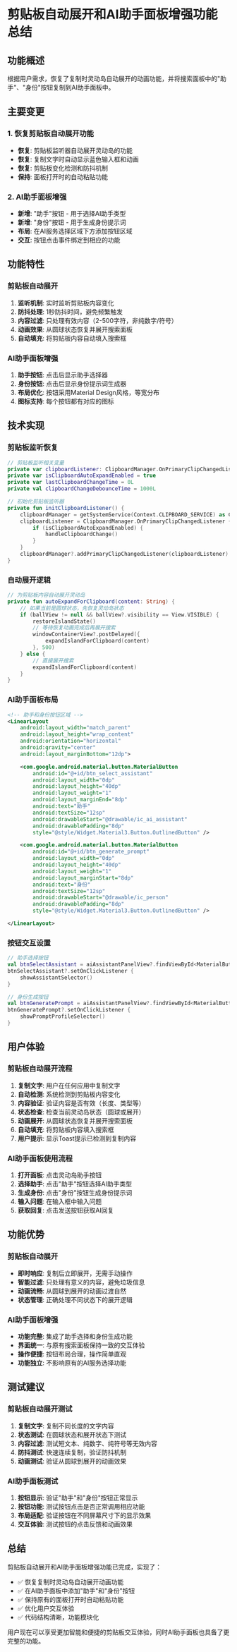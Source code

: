# 剪贴板自动展开和AI助手面板增强功能总结

## 功能概述
根据用户需求，恢复了复制时灵动岛自动展开的动画功能，并将搜索面板中的"助手"、"身份"按钮复制到AI助手面板中。

## 主要变更

### 1. 恢复剪贴板自动展开功能
- **恢复**: 剪贴板监听器自动展开灵动岛的功能
- **恢复**: 复制文字时自动显示蓝色输入框和动画
- **恢复**: 剪贴板变化检测和防抖机制
- **保持**: 面板打开时的自动粘贴功能

### 2. AI助手面板增强
- **新增**: "助手"按钮 - 用于选择AI助手类型
- **新增**: "身份"按钮 - 用于生成身份提示词
- **布局**: 在AI服务选择区域下方添加按钮区域
- **交互**: 按钮点击事件绑定到相应的功能

## 功能特性

### 剪贴板自动展开
1. **监听机制**: 实时监听剪贴板内容变化
2. **防抖处理**: 1秒防抖时间，避免频繁触发
3. **内容过滤**: 只处理有效内容（2-500字符，非纯数字/符号）
4. **动画效果**: 从圆球状态恢复并展开搜索面板
5. **自动填充**: 将剪贴板内容自动填入搜索框

### AI助手面板增强
1. **助手按钮**: 点击后显示助手选择器
2. **身份按钮**: 点击后显示身份提示词生成器
3. **布局优化**: 按钮采用Material Design风格，等宽分布
4. **图标支持**: 每个按钮都有对应的图标

## 技术实现

### 剪贴板监听恢复
```kotlin
// 剪贴板监听相关变量
private var clipboardListener: ClipboardManager.OnPrimaryClipChangedListener? = null
private var isClipboardAutoExpandEnabled = true
private var lastClipboardChangeTime = 0L
private val clipboardChangeDebounceTime = 1000L

// 初始化剪贴板监听器
private fun initClipboardListener() {
    clipboardManager = getSystemService(Context.CLIPBOARD_SERVICE) as ClipboardManager
    clipboardListener = ClipboardManager.OnPrimaryClipChangedListener {
        if (isClipboardAutoExpandEnabled) {
            handleClipboardChange()
        }
    }
    clipboardManager?.addPrimaryClipChangedListener(clipboardListener)
}
```

### 自动展开逻辑
```kotlin
// 为剪贴板内容自动展开灵动岛
private fun autoExpandForClipboard(content: String) {
    // 如果当前是圆球状态，先恢复灵动岛状态
    if (ballView != null && ballView?.visibility == View.VISIBLE) {
        restoreIslandState()
        // 等待恢复动画完成后再展开搜索
        windowContainerView?.postDelayed({
            expandIslandForClipboard(content)
        }, 500)
    } else {
        // 直接展开搜索
        expandIslandForClipboard(content)
    }
}
```

### AI助手面板布局
```xml
<!-- 助手和身份按钮区域 -->
<LinearLayout
    android:layout_width="match_parent"
    android:layout_height="wrap_content"
    android:orientation="horizontal"
    android:gravity="center"
    android:layout_marginBottom="12dp">

    <com.google.android.material.button.MaterialButton
        android:id="@+id/btn_select_assistant"
        android:layout_width="0dp"
        android:layout_height="40dp"
        android:layout_weight="1"
        android:layout_marginEnd="8dp"
        android:text="助手"
        android:textSize="12sp"
        android:drawableStart="@drawable/ic_ai_assistant"
        android:drawablePadding="8dp"
        style="@style/Widget.Material3.Button.OutlinedButton" />

    <com.google.android.material.button.MaterialButton
        android:id="@+id/btn_generate_prompt"
        android:layout_width="0dp"
        android:layout_height="40dp"
        android:layout_weight="1"
        android:layout_marginStart="8dp"
        android:text="身份"
        android:textSize="12sp"
        android:drawableStart="@drawable/ic_person"
        android:drawablePadding="8dp"
        style="@style/Widget.Material3.Button.OutlinedButton" />

</LinearLayout>
```

### 按钮交互设置
```kotlin
// 助手选择按钮
val btnSelectAssistant = aiAssistantPanelView?.findViewById<MaterialButton>(R.id.btn_select_assistant)
btnSelectAssistant?.setOnClickListener {
    showAssistantSelector()
}

// 身份生成按钮
val btnGeneratePrompt = aiAssistantPanelView?.findViewById<MaterialButton>(R.id.btn_generate_prompt)
btnGeneratePrompt?.setOnClickListener {
    showPromptProfileSelector()
}
```

## 用户体验

### 剪贴板自动展开流程
1. **复制文字**: 用户在任何应用中复制文字
2. **自动检测**: 系统检测到剪贴板内容变化
3. **内容验证**: 验证内容是否有效（长度、类型等）
4. **状态检查**: 检查当前灵动岛状态（圆球或展开）
5. **动画展开**: 从圆球状态恢复并展开搜索面板
6. **自动填充**: 将剪贴板内容填入搜索框
7. **用户提示**: 显示Toast提示已检测到复制内容

### AI助手面板使用流程
1. **打开面板**: 点击灵动岛助手按钮
2. **选择助手**: 点击"助手"按钮选择AI助手类型
3. **生成身份**: 点击"身份"按钮生成身份提示词
4. **输入问题**: 在输入框中输入问题
5. **获取回复**: 点击发送按钮获取AI回复

## 功能优势

### 剪贴板自动展开
- **即时响应**: 复制后立即展开，无需手动操作
- **智能过滤**: 只处理有意义的内容，避免垃圾信息
- **动画流畅**: 从圆球到展开的动画过渡自然
- **状态管理**: 正确处理不同状态下的展开逻辑

### AI助手面板增强
- **功能完整**: 集成了助手选择和身份生成功能
- **界面统一**: 与原有搜索面板保持一致的交互体验
- **操作便捷**: 按钮布局合理，操作简单直观
- **功能独立**: 不影响原有的AI服务选择功能

## 测试建议

### 剪贴板自动展开测试
1. **复制文字**: 复制不同长度的文字内容
2. **状态测试**: 在圆球状态和展开状态下测试
3. **内容过滤**: 测试短文本、纯数字、纯符号等无效内容
4. **防抖测试**: 快速连续复制，验证防抖机制
5. **动画测试**: 验证从圆球到展开的动画效果

### AI助手面板测试
1. **按钮显示**: 验证"助手"和"身份"按钮正常显示
2. **按钮功能**: 测试按钮点击是否正常调用相应功能
3. **布局适配**: 验证按钮在不同屏幕尺寸下的显示效果
4. **交互体验**: 测试按钮的点击反馈和动画效果

## 总结

剪贴板自动展开和AI助手面板增强功能已完成，实现了：
- ✅ 恢复复制时灵动岛自动展开动画功能
- ✅ 在AI助手面板中添加"助手"和"身份"按钮
- ✅ 保持原有的面板打开时自动粘贴功能
- ✅ 优化用户交互体验
- ✅ 代码结构清晰，功能模块化

用户现在可以享受更加智能和便捷的剪贴板交互体验，同时AI助手面板也具备了更完整的功能。

